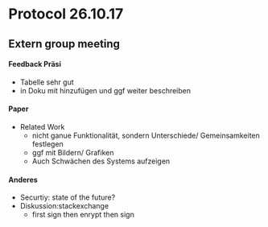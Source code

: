 # Protocol 26.10.17

## Extern group meeting 

#### Feedback Präsi
* Tabelle sehr gut
 * in Doku mit hinzufügen und ggf weiter beschreiben


#### Paper
* Related Work
	* nicht ganue Funktionalität, sondern Unterschiede/ Gemeinsamkeiten festlegen
	* ggf mit Bildern/ Grafiken
	* Auch Schwächen des Systems aufzeigen

#### Anderes
* Securtiy: state of the future?
* Diskussion:stackexchange
	* first sign then enrypt then sign